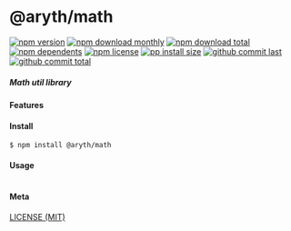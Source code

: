 # @aryth/math

[![npm version][badge-npm-version]][url-npm]
[![npm download monthly][badge-npm-download-monthly]][url-npm]
[![npm download total][badge-npm-download-total]][url-npm]
[![npm dependents][badge-npm-dependents]][url-github]
[![npm license][badge-npm-license]][url-npm]
[![pp install size][badge-pp-install-size]][url-pp]
[![github commit last][badge-github-last-commit]][url-github]
[![github commit total][badge-github-commit-count]][url-github]

[//]: <> (Shields)
[badge-npm-version]: https://flat.badgen.net/npm/v/@aryth/math
[badge-npm-download-monthly]: https://flat.badgen.net/npm/dm/@aryth/math
[badge-npm-download-total]:https://flat.badgen.net/npm/dt/@aryth/math
[badge-npm-dependents]: https://flat.badgen.net/npm/dependents/@aryth/math
[badge-npm-license]: https://flat.badgen.net/npm/license/@aryth/math
[badge-pp-install-size]: https://flat.badgen.net/packagephobia/install/@aryth/math
[badge-github-last-commit]: https://flat.badgen.net/github/last-commit/hoyeungw/aryth
[badge-github-commit-count]: https://flat.badgen.net/github/commits/hoyeungw/aryth

[//]: <> (Link)
[url-npm]: https://npmjs.org/package/@aryth/math
[url-pp]: https://packagephobia.now.sh/result?p=@aryth/math
[url-github]: https://github.com/hoyeungw/aryth

##### Math util library

#### Features

#### Install
```console
$ npm install @aryth/math
```

#### Usage
```js
```

#### Meta
[LICENSE (MIT)](LICENSE)

